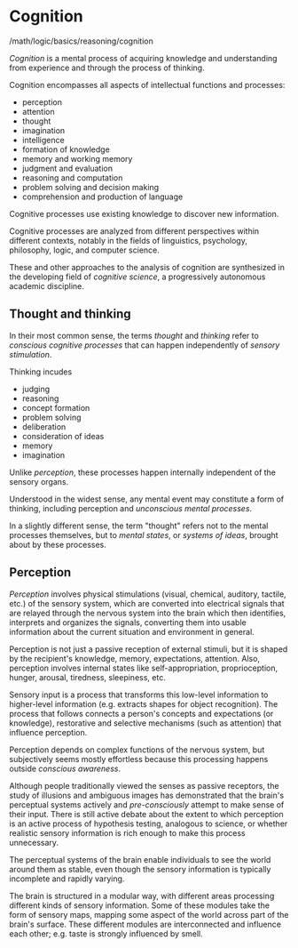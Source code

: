 # Cognition

/math/logic/basics/reasoning/cognition

*Cognition* is a mental process of acquiring knowledge and understanding from experience and through the process of thinking.

Cognition encompasses all aspects of intellectual functions and processes:
- perception
- attention
- thought
- imagination
- intelligence
- formation of knowledge
- memory and working memory
- judgment and evaluation
- reasoning and computation
- problem solving and decision making
- comprehension and production of language

Cognitive processes use existing knowledge to discover new information.

Cognitive processes are analyzed from different perspectives within different contexts, notably in the fields of linguistics, psychology, philosophy, logic, and computer science.

These and other approaches to the analysis of cognition are synthesized in the developing field of *cognitive science*, a progressively autonomous academic discipline.

## Thought and thinking

In their most common sense, the terms *thought* and *thinking* refer to *conscious cognitive processes* that can happen independently of *sensory stimulation*.

Thinking incudes
- judging
- reasoning
- concept formation
- problem solving
- deliberation
- consideration of ideas
- memory
- imagination

Unlike *perception*, these processes happen internally independent of the sensory organs.

Understood in the widest sense, any mental event may constitute a form of thinking, including perception and *unconscious mental processes*.

In a slightly different sense, the term "thought" refers not to the mental processes themselves, but to *mental states*, or *systems of ideas*, brought about by these processes.

## Perception

*Perception* involves physical stimulations (visual, chemical, auditory, tactile, etc.) of the sensory system, which are converted into electrical signals that are relayed through the nervous system into the brain which then identifies, interprets and organizes the signals, converting them into usable information about the current situation and environment in general.

Perception is not just a passive reception of external stimuli, but it is shaped by the recipient's knowledge, memory, expectations, attention. Also, perception involves internal states like self-appropriation, proprioception, hunger, arousal, tiredness, sleepiness, etc.


Sensory input is a process that transforms this low-level information to higher-level information (e.g. extracts shapes for object recognition). The process that follows connects a person's concepts and expectations (or knowledge), restorative and selective mechanisms (such as attention) that influence perception.

Perception depends on complex functions of the nervous system, but subjectively seems mostly effortless because this processing happens outside *conscious awareness*.

Although people traditionally viewed the senses as passive receptors, the study of illusions and ambiguous images has demonstrated that the brain's perceptual systems actively and *pre-consciously* attempt to make sense of their input. There is still active debate about the extent to which perception is an active process of hypothesis testing, analogous to science, or whether realistic sensory information is rich enough to make this process unnecessary.

The perceptual systems of the brain enable individuals to see the world around them as stable, even though the sensory information is typically incomplete and rapidly varying.

The brain is structured in a modular way, with different areas processing different kinds of sensory information. Some of these modules take the form of sensory maps, mapping some aspect of the world across part of the brain's surface. These different modules are interconnected and influence each other; e.g. taste is strongly influenced by smell.

